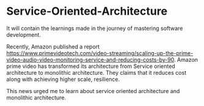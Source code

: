 # Service-Oriented-Architecture
It will contain the learnings made in the journey of mastering software development.

Recently, Amazon published a report https://www.primevideotech.com/video-streaming/scaling-up-the-prime-video-audio-video-monitoring-service-and-reducing-costs-by-90.
Amazon prime video has transformed its architecture from Service oriented architecture to monolithic architecture. They claims that it reduces cost along with achieving higher scale, resilience.


This news urged me to learn about service oriented architecture and monolithic architecture.
